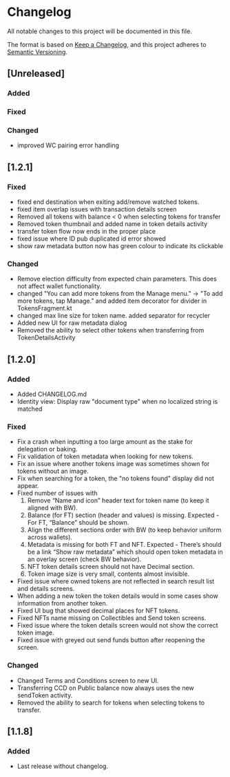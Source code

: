 # Changelog

All notable changes to this project will be documented in this file.

The format is based on [Keep a Changelog](https://keepachangelog.com/en/1.0.0/),
and this project adheres to [Semantic Versioning](https://semver.org/spec/v2.0.0.html).

## [Unreleased]

### Added

### Fixed

### Changed
- improved WC pairing error handling

## [1.2.1]

### Fixed

- fixed end destination when exiting add/remove watched tokens.
- fixed item overlap issues with transaction details screen
- Removed all tokens with balance < 0 when selecting tokens for transfer
- Removed token thumbnail and added name in token details activity
- transfer token flow now ends in the proper place
- fixed issue where ID pub duplicated id error showed
- show raw metadata button now has green colour to indicate its clickable

### Changed

- Remove election difficulty from expected chain parameters. This does not
  affect wallet functionality.
- changed "You can add more tokens from the Manage menu." -> "To add more tokens, tap Manage." and
  added item decorator for divider in TokensFragment.kt
- changed max line size for token name. added separator for recycler
- Added new UI for raw metadata dialog
- Removed the ability to select other tokens when transferring from TokenDetailsActivity

## [1.2.0]

### Added

- Added CHANGELOG.md
- Identity view: Display raw "document type" when no localized string is matched

### Fixed

- Fix a crash when inputting a too large amount as the stake for delegation or baking.
- Fix validation of token metadata when looking for new tokens.
- Fix an issue where another tokens image was sometimes shown for tokens without an image.
- Fix when searching for a token, the "no tokens found" display did not appear.
- Fixed number of issues with
    1. Remove “Name and icon” header text for token name (to keep it aligned with BW).
    2. Balance (for FT) section (header and values) is missing. Expected - For FT, “Balance” should
       be shown.
    3. Align the different sections order with BW (to keep behavior uniform across wallets).
    4. Metadata is missing for both FT and NFT. Expected - There’s should be a link “Show raw
       metadata” which should open token metadata in an overlay screen (check BW behavior).
    5. NFT token details screen should not have Decimal section.
    6. Token image size is very small, contents almost invisible.
- Fixed issue where owned tokens are not reflected in search result list and details screens.
- When adding a new token the token details would in some cases show information from another token.
- Fixed UI bug that showed decimal places for NFT tokens.
- Fixed NFTs name missing on Collectibles and Send token screens.
- Fixed issue where the token details screen would not show the correct token image.
- Fixed issue with greyed out send funds button after reopening the screen.

### Changed

- Changed Terms and Conditions screen to new UI.
- Transferring CCD on Public balance now always uses the new sendToken activity.
- Removed the ability to search for tokens when selecting tokens to transfer.

## [1.1.8]

### Added

- Last release without changelog.
